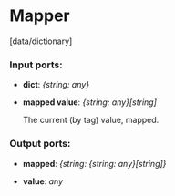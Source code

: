 # Mapper

[data/dictionary]

### Input ports:

* __dict__: _{string: any}_



* __mapped value__: _{string: any}[string]_

    The current (by tag) value, mapped.



### Output ports:

* __mapped__: _{string: {string: any}[string]}_



* __value__: _any_



